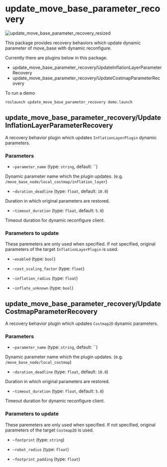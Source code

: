 # update_move_base_parameter_recovery

![update_move_base_parameter_recovery_resized](https://user-images.githubusercontent.com/9410362/189819463-f75acdd5-4645-402a-9b8d-a1477553e028.gif)

This package provides recovery behaviors which update dynamic parameter of move_base with dynamic reconfigure.

Currently there are plugins below in this package.

- update_move_base_parameter_recovery/UpdateInflationLayerParameterRecovery
- update_move_base_parameter_recovery/UpdateCostmapParameterRecovery

To run a demo

```bash
roslaunch update_move_base_parameter_recovery demo.launch
```

## update_move_base_parameter_recovery/UpdateInflationLayerParameterRecovery

A recovery behavior plugin which updates `InflationLayerPlugin` dynamic parameters.

### Parameters

- `~parameter_name` (type: `string`, default: ``)

Dynamic parameter name which the plugin updates. (e.g. `/move_base_node/local_costmap/inflation_layer`)

- `~duration_deadline` (type: `float`, default: `10.0`)

Duration in which original parameters are restored.

- `~timeout_duration` (type: `float`, default: `5.0`)

Timeout duration for dynamic reconfigure client.

### Parameters to update

These paremeters are only used when specified. If not specified, original parameters of the target `InflationLayerPlugin` is used.

- `~enabled` (type: `bool`)

- `~cost_scaling_factor` (type: `float`)

- `~inflation_radius` (type: `float`)

- `~inflate_unknown` (type: `bool`)

## update_move_base_parameter_recovery/UpdateCostmapParameterRecovery

A recovery behavior plugin which updates `Costmap2D` dynamic parameters.

### Parameters

- `~parameter_name` (type: `string`, default: ``)

Dynamic parameter name which the plugin updates. (e.g. `/move_base_node/local_costmap`)

- `~duration_deadline` (type: `float`, default: `10.0`)

Duration in which original parameters are restored.

- `~timeout_duration` (type: `float`, default: `5.0`)

Timeout duration for dynamic reconfigure client.

### Parameters to update

These paremeters are only used when specified. If not specified, original parameters of the target `Costmap2D` is used.

- `~footprint` (type: `string`)

- `~robot_radius` (type: `float`)

- `~footprint_padding` (type: `float`)
